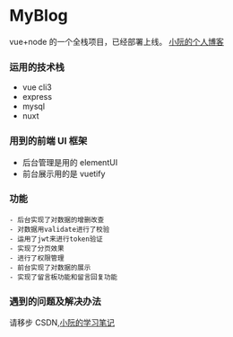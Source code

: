 # MyBlog

vue+node 的一个全栈项目，已经部署上线。
[小阮的个人博客]('http://47.115.83.172/')

### 运用的技术栈

- vue cli3
- express
- mysql
- nuxt

### 用到的前端 UI 框架

- 后台管理是用的 elementUI
- 前台展示用的是 vuetify

### 功能

    - 后台实现了对数据的增删改查
    - 对数据用validate进行了校验
    - 运用了jwt来进行token验证
    - 实现了分页效果
    - 进行了权限管理
    - 前台实现了对数据的展示
    - 实现了留言板功能和留言回复功能

### 遇到的问题及解决办法

请移步 CSDN,[小阮的学习笔记]('https://me.csdn.net/qq_44775782')
